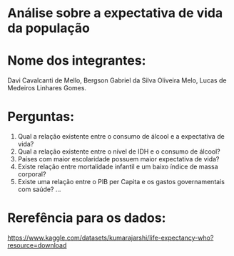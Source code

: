 # Análise sobre a expectativa de vida da população

# Nome dos integrantes: 
Davi Cavalcanti de Mello, Bergson Gabriel da Silva Oliveira Melo, Lucas de Medeiros Linhares Gomes.

# Perguntas:
1. Qual a relação existente entre o consumo de álcool e a expectativa de vida?
2. Qual a relação existente entre o nível de IDH e o consumo de álcool?
3. Países com maior escolaridade possuem maior expectativa de vida?
4. Existe relação entre mortalidade infantil e um baixo índice de massa corporal?
5. Existe uma relação entre o PIB per Capita e os gastos governamentais com saúde?
...
# Rerefência para os dados:
https://www.kaggle.com/datasets/kumarajarshi/life-expectancy-who?resource=download

